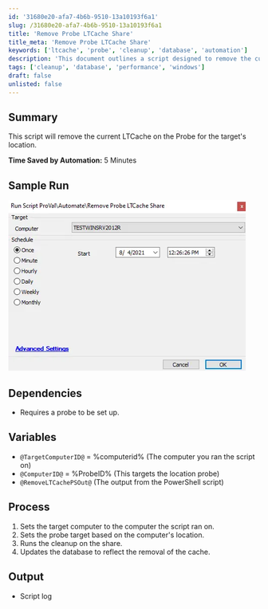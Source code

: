 ```yaml
---
id: '31680e20-afa7-4b6b-9510-13a10193f6a1'
slug: /31680e20-afa7-4b6b-9510-13a10193f6a1
title: 'Remove Probe LTCache Share'
title_meta: 'Remove Probe LTCache Share'
keywords: ['ltcache', 'probe', 'cleanup', 'database', 'automation']
description: 'This document outlines a script designed to remove the current LTCache on the Probe for a specified target location, providing a streamlined process that saves time and enhances efficiency in managing cache data.'
tags: ['cleanup', 'database', 'performance', 'windows']
draft: false
unlisted: false
---
```


## Summary

This script will remove the current LTCache on the Probe for the target's location.

**Time Saved by Automation:** 5 Minutes

## Sample Run

![Sample Run](../../../static/img/docs/31680e20-afa7-4b6b-9510-13a10193f6a1/image_1.webp)

## Dependencies

- Requires a probe to be set up.

## Variables

- `@TargetComputerID@` = %computerid% (The computer you ran the script on)
- `@ComputerID@` = %ProbeID% (This targets the location probe)
- `@RemoveLTCachePSOut@` (The output from the PowerShell script)

## Process

1. Sets the target computer to the computer the script ran on.
2. Sets the probe target based on the computer's location.
3. Runs the cleanup on the share.
4. Updates the database to reflect the removal of the cache.

## Output

- Script log
